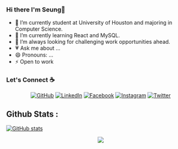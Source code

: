 ### Hi there I'm Seung👋

- 🔭 I’m currently student at University of Houston and majoring in Computer Science.
- 🌱 I’m currently learning React and MySQL.
- 👯 I’m always looking for challenging work opportunities ahead.
- :heartpulse: Ask me about ...
- 😄 Pronouns: ...
- ⚡ Open to work 

### Let's Connect :coffee:
<p align="center">
	<a href="https://github.com/seungej"><img src="https://img.icons8.com/bubbles/50/000000/github.png" alt="GitHub"/></a>
	<a href="https://www.linkedin.com/in/seung-jung-35060a1a0/"><img src="https://img.icons8.com/bubbles/50/000000/linkedin.png" alt="LinkedIn"/></a>
	<a href="https://www.facebook.com/seungej/"><img src="https://img.icons8.com/bubbles/50/000000/facebook-new.png" alt="Facebook"/></a>
	<a href="https://www.instagram.com/seungej/"><img src="https://img.icons8.com/bubbles/50/000000/instagram.png" alt="Instagram"/></a>
	<a href="https://twitter.com/seungej_"><img src="https://img.icons8.com/bubbles/50/000000/twitter.png" alt="Twitter"/></a>
</p>

## Github Stats :
[![GitHub stats](https://github-readme-stats.vercel.app/api?username=seungej&show_icons=true)](https://github.com/seungej/github-readme-stats)

<p href="https://github.com/seungej/github-profile-views-counter" align="center"><img src="https://gpvc.arturio.dev/seungej"></p>
